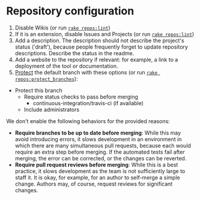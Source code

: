 # Repository configuration

1. Disable Wikis (or run [`rake repos:lint`](https://github.com/open-contracting/standard-maintenance-scripts))
1. If it is an extension, disable Issues and Projects (or run [`rake repos:lint`](https://github.com/open-contracting/standard-maintenance-scripts))
1. Add a description. The description should not describe the project's status ('draft'), because people frequently forget to update repository descriptions. Describe the status in the readme.
1. Add a website to the repository if relevant: for example, a link to a deployment of the tool or documentation.
1. [Protect](https://help.github.com/articles/about-protected-branches/) the default branch with these options (or run [`rake repos:protect_branches`](https://github.com/open-contracting/standard-maintenance-scripts)):

* Protect this branch
  * Require status checks to pass before merging
    * continuous-integration/travis-ci (if available)
  * Include administrators

We don't enable the following behaviors for the provided reasons:

* **Require branches to be up to date before merging**: While this may avoid introducing errors, it slows development in an environment in which there are many simultaneous pull requests, because each would require an extra step before merging. If the automated tests fail after merging, the error can be corrected, or the changes can be reverted.
* **Require pull request reviews before merging**: While this is a best practice, it slows development as the team is not sufficiently large to staff it. It is okay, for example, for an author to self-merge a simple change. Authors may, of course, request reviews for significant changes.
